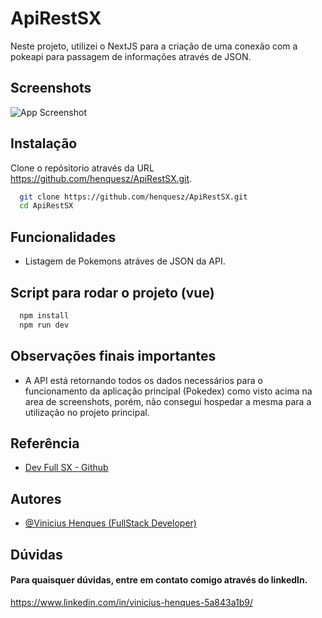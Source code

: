 
# ApiRestSX

Neste projeto, utilizei o NextJS para a criação de uma conexão com a pokeapi para passagem de informações através de JSON. 



## Screenshots

![App Screenshot](https://i.pinimg.com/564x/91/51/f7/9151f7671cf162f1ffc2421fe3e369c6.jpg)


## Instalação

Clone o repósitorio através da URL https://github.com/henquesz/ApiRestSX.git.

```bash
  git clone https://github.com/henquesz/ApiRestSX.git
  cd ApiRestSX
```
    
## Funcionalidades

- Listagem de Pokemons atráves de JSON da API.



## Script para rodar o projeto (vue)

```bash
  npm install
  npm run dev
```
## Observações finais importantes

- A API está retornando todos os dados necessários para o funcionamento da aplicação principal (Pokedex) como visto acima na area de screenshots, porém, não consegui hospedar a mesma para a utilização no projeto principal.


## Referência

 - [Dev Full SX - Github](https://github.com/henquesz/dev-full-sx)



## Autores

- [@Vinicius Henques (FullStack Developer)](https://www.github.com/henquesz)


## Dúvidas

#### Para quaisquer dúvidas, entre em contato comigo através do linkedIn.

https://www.linkedin.com/in/vinicius-henques-5a843a1b9/


